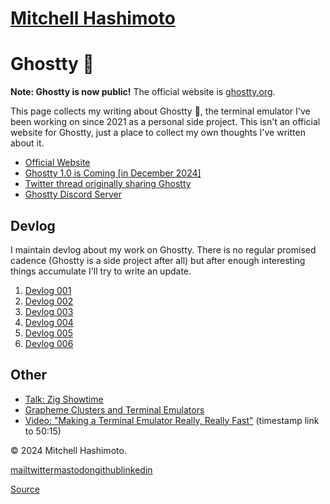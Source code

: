 [Mitchell Hashimoto](/)
=======================

Ghostty 👻
==========

**Note: Ghostty is now public!** The official website is [ghostty.org](https://ghostty.org).

This page collects my writing about Ghostty 👻, the terminal emulator I've been working on since 2021 as a personal side project. This isn't an official website for Ghostty, just a place to collect my own thoughts I've written about it.

* [Official Website](https://ghostty.org)
* [Ghostty 1.0 is Coming \[in December 2024\]](/writing/ghostty-is-coming)
* [Twitter thread originally sharing Ghostty](https://twitter.com/mitchellh/status/1662217955424493570)
* [Ghostty Discord Server](https://discord.gg/ghostty)

[](#devlog)Devlog
-----------------

I maintain devlog about my work on Ghostty. There is no regular promised cadence (Ghostty is a side project after all) but after enough interesting things accumulate I'll try to write an update.

1.  [Devlog 001](/writing/ghostty-devlog-001)
2.  [Devlog 002](/writing/ghostty-devlog-002)
3.  [Devlog 003](/writing/ghostty-devlog-003)
4.  [Devlog 004](/writing/ghostty-devlog-004)
5.  [Devlog 005](/writing/ghostty-devlog-005)
6.  [Devlog 006](/writing/ghostty-devlog-006)

[](#other)Other
---------------

* [Talk: Zig Showtime](/writing/ghostty-and-useful-zig-patterns)
* [Grapheme Clusters and Terminal Emulators](/writing/grapheme-clusters-in-terminals)
* [Video: "Making a Terminal Emulator Really, Really Fast"](https://www.youtube.com/watch?v=cPaGkEesw20&t=3015s) (timestamp link to 50:15)

© 2024 Mitchell Hashimoto.

[mail](mailto:m@mitchellh.com)[twitter](https://twitter.com/mitchellh)[mastodon](https://hachyderm.io/@mitchellh)[github](https://github.com/mitchellh)[linkedin](https://www.linkedin.com/in/mitchellh)

[Source](https://mitchellh.com/ghostty)